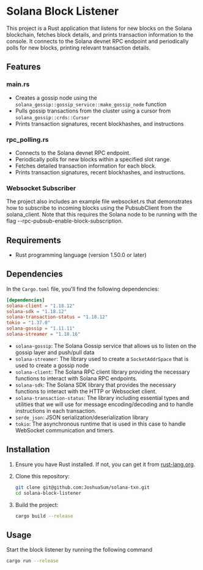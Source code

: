 # Solana Block Listener

This project is a Rust application that listens for new blocks on the Solana blockchain, fetches block details, and prints transaction information to the console. It connects to the Solana devnet RPC endpoint and periodically polls for new blocks, printing relevant transaction details.

## Features

### main.rs
- Creates a gossip node using the `solana_gossip::gossip_service::make_gossip_node` function
- Pulls gossip transactions from the cluster using a cursor from `solana_gossip::crds::Cursor`
- Prints transaction signatures, recent blockhashes, and instructions 

### rpc_polling.rs
- Connects to the Solana devnet RPC endpoint.
- Periodically polls for new blocks within a specified slot range.
- Fetches detailed transaction information for each block.
- Prints transaction signatures, recent blockhashes, and instructions.

### Websocket Subscriber
The project also includes an example file websocket.rs that demonstrates how to subscribe to incoming blocks using the PubsubClient from the solana_client. Note that this requires the Solana node to be running with the flag --rpc-pubsub-enable-block-subscription.

## Requirements

- Rust programming language (version 1.50.0 or later)

## Dependencies

In the `Cargo.toml` file, you'll find the following dependencies:

```toml
[dependencies]
solana-client = "1.18.12"
solana-sdk = "1.18.12"
solana-transaction-status = "1.18.12"
tokio = "1.37.0"
solana-gossip = "1.11.11"
solana-streamer = "1.18.16"
```

- `solana-gossip`: The Solana Gossip service that allows us to listen on the gossip layer and push/pull data
- `solana-streamer`: The library used to create a `SocketAddrSpace` that is used to create a gossip node
- `solana-client`: The Solana RPC client library providing the necessary functions to interact with Solana RPC endpoints.
- `solana-sdk`: The Solana SDK library that provides the necessary functions to interact with the HTTP or Websocket client.
- `solana-transaction-status`: The library including essential types and utilities that we will use for message encoding/decoding and to handle instructions in each transaction.
- `serde_json`: JSON serialization/deserialization library
- `tokio`: The asynchronous runtime that is used in this case to handle WebSocket communication and timers.

## Installation

1. Ensure you have Rust installed. If not, you can get it from [rust-lang.org](https://www.rust-lang.org/).

2. Clone this repository:

    ```sh
    git clone git@github.com:JoshuaSum/solana-txn.git
    cd solana-block-listener
    ```

3. Build the project:

    ```sh
    cargo build --release
    ```

## Usage

Start the block listener by running the following command

```sh
cargo run --release
```
